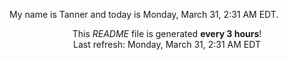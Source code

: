 My name is Tanner and today is Monday, March 31, 2:31 AM EDT.

<p align="center">This <i>README</i> file is generated <b>every 3 hours</b>!</br>Last refresh: Monday, March 31, 2:31 AM EDT<br /></p>
